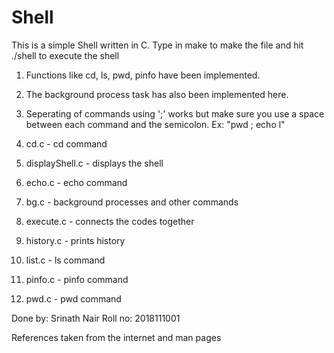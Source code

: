 # Shell

This is a simple Shell written in C. Type in make to make the file and hit ./shell to execute the shell

1. Functions like cd, ls, pwd, pinfo have been implemented. 
2. The background process task has also been implemented here.
3. Seperating of commands using ';' works but make sure you use a space between each command and the semicolon. Ex: "pwd ; echo l"

1. cd.c - cd command
2. displayShell.c - displays the shell
3. echo.c - echo command
4. bg.c - background processes and other commands
5. execute.c - connects the codes together
6. history.c - prints history
7. list.c - ls command
8. pinfo.c - pinfo command
9. pwd.c - pwd command

Done by: Srinath Nair
Roll no: 2018111001

References taken from the internet and man pages